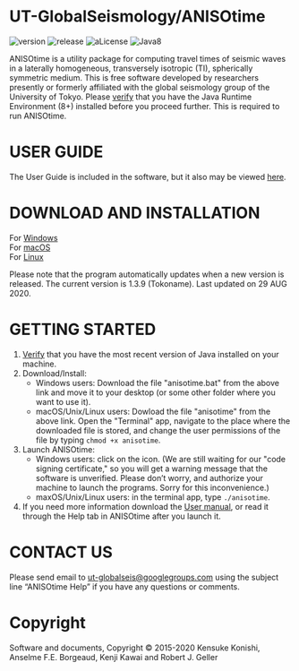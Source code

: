 # UT-GlobalSeismology/ANISOtime

![version](https://img.shields.io/badge/version-1.3.9-yellow.svg)
![release](https://img.shields.io/badge/release-Tokoname-yellow.svg)
![aLicense](https://img.shields.io/badge/license-GPL--3-blue.svg?style=flat)
![Java8](https://img.shields.io/badge/dependencies-JRE%208-brightgreen.svg)

ANISOtime is a utility package for computing travel times of seismic waves in a laterally homogeneous, transversely isotropic (TI), spherically symmetric medium. This is free software developed by researchers presently or formerly affiliated with the global seismology group of the University of Tokyo. 
Please [verify](https://java.com/en/download/installed8.jsp) that you have the Java Runtime Environment (8+) installed before you proceed further. This is required to run ANISOtime.

# USER GUIDE

The User Guide is included in the software, but it also may be viewed [here](https://bit.ly/32A4rIi).   

# DOWNLOAD AND INSTALLATION

For [Windows](https://bit.ly/2EAgVra)  
For [macOS](https://bit.ly/2YM8qjH)  
For [Linux](https://bit.ly/2YM8qjH)

Please note that the program automatically updates when a new version is released. 
The current version is 1.3.9 (Tokoname). Last updated on 29 AUG 2020.

# GETTING STARTED
1. [Verify](https://java.com/en/download/installed8.jsp) that you have the most recent version of Java installed on your machine.
2. Download/Install:<br>
    - Windows users: Download the file "anisotime.bat" from the above link and move it to your desktop (or some other folder where you want to use it).<br>
    - macOS/Unix/Linux users: Dowload the file "anisotime" from the above link. Open the "Terminal" app, navigate to the place where the downloaded file is stored, and change the user permissions of the file by typing ```chmod +x anisotime```.
3. Launch ANISOtime:<br>
    - Windows users: click on the icon. (We are still waiting for our "code signing certificate," so you will get a warning message that the software is unverified. Please don’t worry, and authorize your machine to launch the programs. Sorry for this inconvenience.)<br>
    - maxOS/Unix/Linux users: in the terminal app, type ```./anisotime```.
4. If you need more information download the [User manual](https://bit.ly/32A4rIi), or read it through the Help tab in ANISOtime after you launch it.


# CONTACT US 

Please send email to ut-globalseis@googlegroups.com using the subject line “ANISOtime Help” if you have any questions or comments. 

# Copyright

Software and documents, Copyright © 2015-2020 Kensuke Konishi, Anselme F.E. Borgeaud, Kenji Kawai and Robert J. Geller
